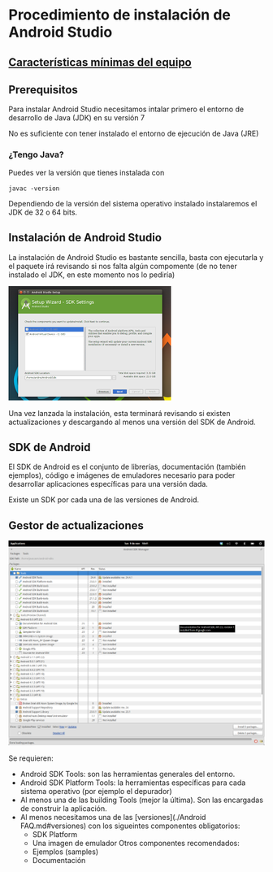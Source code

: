 
# Procedimiento de instalación de Android Studio

## [Características mínimas del equipo](./requisitos.md)

## Prerequisitos

Para instalar Android Studio necesitamos intalar primero el entorno de desarrollo de Java (JDK) en su versión 7

No es suficiente con tener instalado el entorno de ejecución de Java (JRE)

### ¿Tengo Java?

Puedes ver la versión que tienes instalada con 

	javac -version

Dependiendo de la versión del sistema operativo instalado instalaremos el JDK de 32 o 64 bits.

## Instalación de Android Studio

La instalación de Android Studio es bastante sencilla, basta con ejecutarla y el paquete irá revisando si nos falta algún compomente (de no tener instalado el JDK, en este momento nos lo pediría)

![instal](./imagenes/android-studio-setup-wizard.png)

Una vez lanzada la instalación, esta terminará revisando si existen actualizaciones y descargando al menos una versión del SDK de Android.

## SDK de Android

El SDK de Android es el conjunto de librerías, documentación (también ejemplos), código e imágenes de emuladores necesario para poder desarrollar aplicaciones específicas para una versión dada.

Existe un SDK por cada una de las versiones de Android.

## Gestor de actualizaciones

![gestorSDK](./imagenes/OpcionesSDK.png)

Se requieren:

* Android SDK Tools: son las herramientas generales del entorno.
* Android SDK Platform Tools: la herramientas específicas para cada sistema operativo (por ejemplo el depurador)
* Al menos una de las building Tools (mejor la última). Son las encargadas de construir la aplicación.
* Al menos necesitamos una de las [versiones](./Android FAQ.md#versiones) con los sigueintes componentes obligatorios:
	* SDK Platform
	* Una imagen de emulador
Otros componentes recomendados:
	* Ejemplos (samples)
	* Documentación
